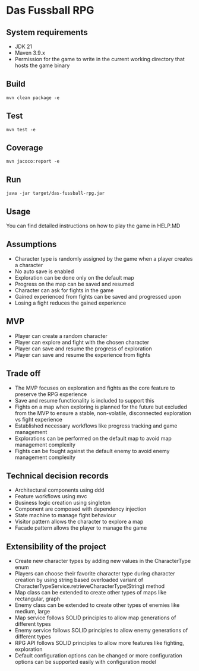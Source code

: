 # Das Fussball RPG

## System requirements
* JDK 21
* Maven 3.9.x
* Permission for the game to write in the current working directory that hosts the game binary

## Build
```
mvn clean package -e
```

## Test
```
mvn test -e
```

## Coverage
```
mvn jacoco:report -e
```

## Run
```
java -jar target/das-fussball-rpg.jar
```

## Usage
You can find detailed instructions on how to play the game in HELP.MD 

## Assumptions
* Character type is randomly assigned by the game when a player creates a character
* No auto save is enabled
* Exploration can be done only on the default map
* Progress on the map can be saved and resumed
* Character can ask for fights in the game
* Gained experienced from fights can be saved and progressed upon
* Losing a fight reduces the gained experience

## MVP
* Player can create a random character
* Player can explore and fight with the chosen character
* Player can save and resume the progress of exploration
* Player can save and resume the experience from fights

## Trade off
* The MVP focuses on exploration and fights as the core feature to preserve the RPG experience
* Save and resume functionality is included to support this
* Fights on a map when exploring is planned for the future but excluded from the MVP to ensure a stable, non-volatile, disconnected 
exploration vs fight experience 
* Established necessary workflows like progress tracking and game management
* Explorations can be performed on the default map to avoid map management complexity
* Fights can be fought against the default enemy to avoid enemy management complexity


## Technical decision records
* Architectural components using ddd
* Feature workflows using mvc
* Business logic creation using singleton
* Component are composed with dependency injection
* State machine to manage fight behaviour
* Visitor pattern allows the character to explore a map
* Facade pattern allows the player to manage the game

## Extensibility of the project
* Create new character types by adding new values in the CharacterType enum
* Players can choose their favorite character type during character creation by using string based overloaded variant of CharacterTypeService.retrieveCharacterType(String) method
* Map class can be extended to create other types of maps like rectangular, graph
* Enemy class can be extended to create other types of enemies like medium, large
* Map service follows SOLID principles to allow map generations of different types
* Enemy service follows SOLID principles to allow enemy generations of different types
* RPG API follows SOLID principles to allow more features like fighting, exploration
* Default configuration options can be changed or more configuration options can be supported easily with configuration model
